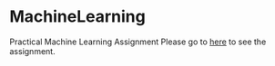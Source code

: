 # MachineLearning
Practical Machine Learning Assignment
Please go to <a href=http://nexkkkkkkkkk.github.io/MachineLearning/Assignment.html>here</a> to see the assignment.
